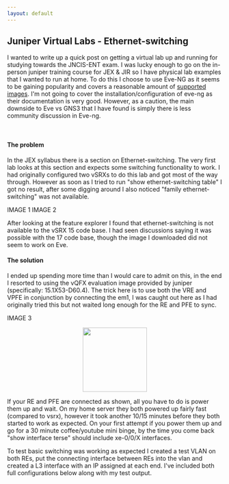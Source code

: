 ```yaml
---
layout: default
---
```


## **Juniper Virtual Labs - Ethernet-switching**

I wanted to write up a quick post on getting a virtual lab up and running for studying towards the JNCIS-ENT exam. I was lucky enough to go on the in-person juniper training course for JEX & JIR so I have physical lab examples that I wanted to run at home. To do this I choose to use Eve-NG as it seems to be gaining popularity and covers a reasonable amount of [supported images](http://www.eve-ng.net/documentation/supported-images). I'm not going to cover the installation/configuration of eve-ng as their documentation is very good. However, as a caution, the main downside to Eve vs GNS3 that I have found is simply there is less community discussion in Eve-ng.

</br>

#### **The problem**

In the JEX syllabus there is a section on Ethernet-switching. The very first lab looks at this section and expects some switching functionality to work. I had originally configured two vSRXs to do this lab and got most of the way through. However as soon as I tried to run "show ethernet-switching table" I got no result, after some digging around I also noticed "family ethernet-switching" was not available. 

IMAGE 1 
IMAGE 2

After looking at the feature explorer I found that ethernet-switching is not available to the vSRX 15 code base. I had seen discussions saying it was possible with the 17 code base, though the image I downloaded did not seem to work on Eve.


#### **The solution**

I ended up spending more time than I would care to admit on this, in the end I resorted to using the vQFX evaluation image provided by juniper (specifically: 15.1X53-D60.4). The trick here is to use both the VRE and VPFE in conjunction by connecting the em1, I was caught out here as I had originally tried this but not waited long enough for the RE and PFE to sync.

IMAGE 3

<div style="text-align:center;"><a href="{{ site.url }}/images/posts/2018/01/vqfx-topology.png"><img src="{{ site.url }}images/posts/2018/01/vqfx-topology.png" width="150" ></a></div>


If your RE and PFE are connected as shown, all you have to do is power them up and wait. On my home server they both powered up fairly fast (compared to vsrx), however it took another 10/15 minutes before they both started to work as expected. On your first attempt if you power them up and go for a 30 minute coffee/youtube mini binge, by the time you come back "show interface terse" should include xe-0/0/X interfaces. 

To test basic switching was working as expected I created a test VLAN on both REs, put the connecting interface between REs into the vlan and created a L3 interface with an IP assigned at each end. I've included both full configurations below along with my test output. 
